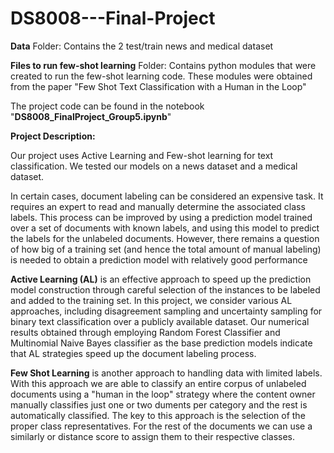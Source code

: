 # DS8008---Final-Project

<b>Data</b> Folder: Contains the 2 test/train news and medical dataset

<b>Files to run few-shot learning</b> Folder: Contains python modules that were created to run the few-shot learning code. These modules were obtained from the paper "Few Shot Text Classification with a Human in the Loop"

The project code can be found in the notebook "<b>DS8008_FinalProject_Group5.ipynb</b>"

<b>Project Description:</b><br>

Our project uses Active Learning and Few-shot learning for text classification. We tested our models on a news dataset and a medical dataset.

In certain cases, document labeling can be considered an expensive task. It requires an expert to read and manually determine the associated class labels. This process can be improved by using a prediction model trained over a set of documents with known labels, and using this model to predict the labels for the unlabeled documents. However, there remains a question of how big of a training set (and hence the total amount of manual labeling) is needed to obtain a prediction model with relatively good performance


<b>Active Learning (AL)</b> is an effective approach to speed up the prediction model construction through careful selection of the instances to be labeled and added to the training set. In this project, we consider various AL approaches, including disagreement sampling and uncertainty sampling for binary text classification over a publicly available dataset. Our numerical results obtained through employing Random Forest Classifier and Multinomial Naive Bayes classifier as the base prediction models indicate that AL strategies speed up the document labeling process.

<b>Few Shot Learning</b> is another approach to handling data with limited labels. With this approach we are able to classify an entire corpus of unlabeled documents using a "human in the loop" strategy where the content owner manually classifies just one or two duments per category and the rest is automatically classified. The key to this approach is the selection of the proper class representatives. For the rest of the documents we can use a similarly or distance score to assign them to their respective classes.
